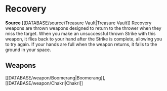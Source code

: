 ﻿---
id: '489'
name: Recovery
rarity: Common
rus_type_level: null
source: '[[DATABASE/source/Treasure Vault|Treasure Vault]]'
trait:
- Recovery
type: Trait

---
# Recovery

**Source** [[DATABASE/source/Treasure Vault|Treasure Vault]] 
Recovery weapons are thrown weapons designed to return to the thrower when they miss the target. When you make an unsuccessful thrown Strike with this weapon, it flies back to your hand after the Strike is complete, allowing you to try again. If your hands are full when the weapon returns, it falls to the ground in your space.

## Weapons

[[DATABASE/weapon/Boomerang|Boomerang]], [[DATABASE/weapon/Chakri|Chakri]]